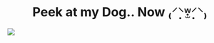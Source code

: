 <h1 align="center">Peek at my Dog.. Now ₍⸍⸌̣ʷ̣̫⸍̣⸌₎ </h1>
<img align="center" src="![1000179382](https://github.com/user-attachments/assets/601ad234-aa17-497c-90f9-216dbab05b0d)">

